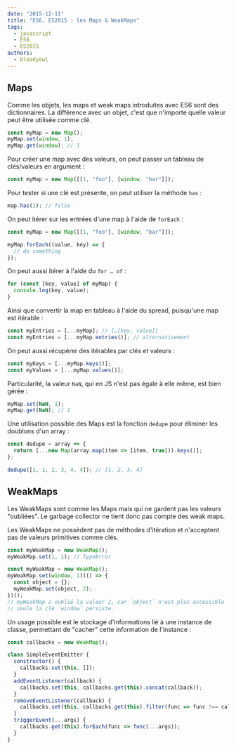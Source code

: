 ```yaml
---
date: "2015-12-11"
title: "ES6, ES2015 : les Maps & WeakMaps"
tags:
  - javascript
  - ES6
  - ES2015
authors:
  - bloodyowl
---
```


## Maps

Comme les objets, les maps et weak maps introduites avec ES6 sont des
dictionnaires. La différence avec un objet, c'est que n'importe quelle valeur
peut être utilisée comme clé.

```javascript
const myMap = new Map();
myMap.set(window, 1);
myMap.get(window); // 1
```

Pour créer une map avec des valeurs, on peut passer un tableau de clés/valeurs
en argument :

```javascript
const myMap = new Map([[1, "foo"], [window, "bar"]]);
```

Pour tester si une clé est présente, on peut utiliser la méthode `has` :

```javascript
map.has(1); // false
```

On peut itérer sur les entrées d'une map à l'aide de `forEach` :

```javascript
const myMap = new Map([[1, "foo"], [window, "bar"]]);

myMap.forEach((value, key) => {
  // do something
});
```

On peut aussi itérer à l'aide du `for … of` :

```javascript
for (const [key, value] of myMap) {
  console.log(key, value);
}
```

Ainsi que convertir la map en tableau à l'aide du spread, puisqu'une map est
itérable :

```javascript
const myEntries = [...myMap]; // […[key, value]]
const myEntries = [...myMap.entries()]; // alternativement
```

On peut aussi récupérer des itérables par clés et valeurs :

```javascript
const myKeys = [...myMap.keys()];
const myValues = [...myMap.values()];
```

Particularité, la valeur `NaN`, qui en JS n'est pas égale à elle même, est bien
gérée :

```javascript
myMap.set(NaN, 1);
myMap.get(NaN); // 1
```

Une utilisation possible des Maps est la fonction `dedupe` pour éliminer les
doublons d'un array :

```javascript
const dedupe = array => {
  return [...new Map(array.map(item => [item, true])).keys()];
};

dedupe([1, 1, 2, 3, 4, 4]); // [1, 2, 3, 4]
```

## WeakMaps

Les WeakMaps sont comme les Maps mais qui ne gardent pas les valeurs "oubliées".
Le garbage collector ne tient donc pas compte des weak maps.

Les WeakMaps ne possèdent pas de méthodes d'itération et n'acceptent pas de
valeurs primitives comme clés.

```javascript
const myWeakMap = new WeakMap();
myWeakMap.set(1, 1); // TypeError
```

```javascript
const myWeakMap = new WeakMap();
myWeakMap.set(window, 1)(() => {
  const object = {};
  myWeakMap.set(object, 2);
})();
// myWeakMap a oublié la valeur 2, car `object` n'est plus accessible
// seule la clé `window` persiste.
```

Un usage possible est le stockage d'informations lié à une instance de classe,
permettant de "cacher" cette information de l'instance :

```javascript
const callbacks = new WeakMap();

class SimpleEventEmitter {
  constructor() {
    callbacks.set(this, []);
  }
  addEventListener(callback) {
    callbacks.set(this, callbacks.get(this).concat(callback));
  }
  removeEventListener(callback) {
    callbacks.set(this, callbacks.get(this).filter(func => func !== callback));
  }
  triggerEvent(...args) {
    callbacks.get(this).forEach(func => func(...args));
  }
}
```
